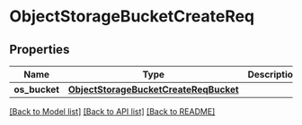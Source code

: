 # ObjectStorageBucketCreateReq

## Properties
Name | Type | Description | Notes
------------ | ------------- | ------------- | -------------
**os_bucket** | [**ObjectStorageBucketCreateReqBucket**](ObjectStorageBucketCreateReqBucket.md) |  | [optional] 

[[Back to Model list]](../README.md#documentation-for-models) [[Back to API list]](../README.md#documentation-for-api-endpoints) [[Back to README]](../README.md)


